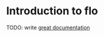 # Introduction to flo

TODO: write [great documentation](http://jacobian.org/writing/what-to-write/)

